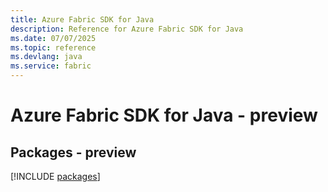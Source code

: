 ```yaml
---
title: Azure Fabric SDK for Java
description: Reference for Azure Fabric SDK for Java
ms.date: 07/07/2025
ms.topic: reference
ms.devlang: java
ms.service: fabric
---
```

# Azure Fabric SDK for Java - preview
## Packages - preview
[!INCLUDE [packages](fabric-index.md)]